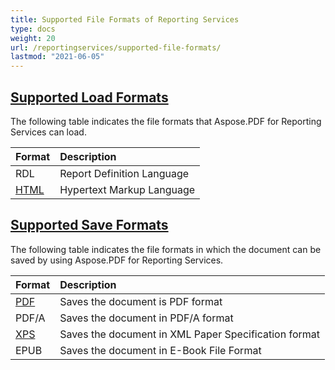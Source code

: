 ```yaml
---
title: Supported File Formats of Reporting Services
type: docs
weight: 20
url: /reportingservices/supported-file-formats/
lastmod: "2021-06-05"
---
```


## <ins>**Supported Load Formats**
The following table indicates the file formats that Aspose.PDF for Reporting Services can load.

|**Format**|**Description**|
| :- | :- |
|RDL|Report Definition Language|
|[HTML](https://docs.fileformat.com/web/html/)|Hypertext Markup Language|
## <ins>**Supported Save Formats**
The following table indicates the file formats in which the document can be saved by using Aspose.PDF for Reporting Services. 

|**Format**|**Description**|
| :- | :- |
|[PDF](https://docs.fileformat.com/pdf/)|Saves the document is PDF format|
|PDF/A |Saves the document in PDF/A format|
|[XPS](https://docs.fileformat.com/page-description-language/xps/)|Saves the document in XML Paper Specification format|
|EPUB|Saves the document in E-Book File Format|

